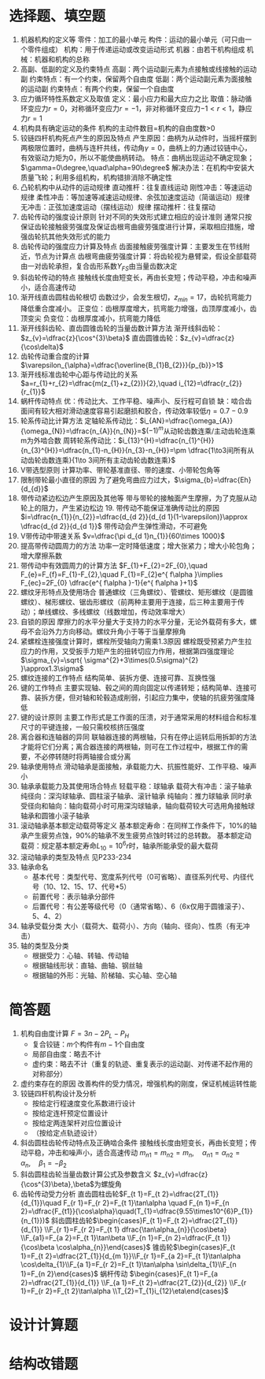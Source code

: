 # 选择题、填空题
1. 机器机构的定义等
	零件：加工的最小单元
	构件：运动的最小单元（可只由一个零件组成）
	机构：用于传递运动或改变运动形式
	机器：由若干机构组成
	机械：机器和机构的总称
2. 高副、低副的定义及约束特点
	高副：两个运动副元素为点接触或线接触的运动副
		约束特点：有一个约束，保留两个自由度
	低副：两个运动副元素为面接触的运动副
		约束特点：有两个约束，保留一个自由度
3. 应力循环特性系数定义及取值
	定义：最小应力和最大应力之比
	取值：脉动循环变应力$r=0$，对称循环变应力$r=-1$，非对称循环变应力$-1<r<1$，静应力$r=1$
4. 机构具有确定运动的条件
	机构的主动件数目=机构的自由度数>0
5. 铰链四杆机构死点产生的原因及特点
	产生原因：曲柄为从动件时，当摇杆摆到两极限位置时，曲柄与连杆共线，传动角$\gamma=0$，曲柄上的力通过铰链中心，有效驱动力矩为0，所以不能使曲柄转动。
	特点：曲柄出现运动不确定现象；$\gamma=0\degree,\quad\alpha=90\degree$
	解决办法：在机构中安装大质量飞轮；利用多组机构，机构错排消除不确定性
6. 凸轮机构中从动件的运动规律
	直动推杆：往复直线运动
		刚性冲击：等速运动规律
		柔性冲击：等加速等减速运动规律、余弦加速度运动（简谐运动）规律
		无冲击：正弦加速度运动（摆线运动）规律
	摆动推杆：往复摆动
7. 齿轮传动的强度设计原则
	针对不同的失效形式建立相应的设计准则
	通常只按保证齿轮接触疲劳强度及保证齿根弯曲疲劳强度进行计算，采取相应措施，增强齿轮抗其他失效形式的能力
8. 齿轮传动的强度应力计算及特点
	齿面接触疲劳强度计算：主要发生在节线附近，节点为计算点
	齿根弯曲疲劳强度计算：将齿轮视为悬臂梁，假设全部载荷由一对齿轮承担，复合齿形系数$Y_{FS}$由当量齿数决定
9. 斜齿轮传动的特点
	接触线长度由短变长，再由长变短；传动平稳，冲击和噪声小，适合高速传动
10. 渐开线直齿圆柱齿轮根切
	齿数过少，会发生根切，$z_{min}=17$，齿轮抗弯能力降低重合度减小。
	正变位：齿根厚度增大，抗弯能力增强，齿顶厚度减小，齿顶变尖
	负变位：齿根厚度减小，抗弯能力降低
11. 渐开线斜齿轮、直齿圆锥齿轮的当量齿数计算方法
	渐开线斜齿轮：$z_{v}=\dfrac{z}{\cos^{3}\beta}$
	直齿圆锥齿轮：$z_{v}=\dfrac{z}{\cos\delta}$
12. 齿轮传动重合度的计算
	$\varepsilon_{\alpha}=\dfrac{\overline{B_{1}B_{2}}}{p_{b}}>1$
13. 渐开线标准齿轮中心距与传动比的关系
	$a=r_{1}+r_{2}=\dfrac{m(z_{1}+z_{2})}{2},\quad i_{12}=\dfrac{r_{2}}{r_{1}}$
14. 蜗杆传动特点
	优：传动比大、工作平稳、噪声小、反行程可自锁
	缺：啮合齿面间有较大相对滑动速度容易引起磨损和胶合，传动效率较低$\eta=0.7-0.9$
15. 轮系传动比计算方法
	定轴轮系传动比：$i_{AN}=\dfrac{\omega_{A}}{\omega_{N}}=\dfrac{n_{A}}{n_{N}}=$$(-1)^{m}$从动轮齿数连乘/主动齿轮连乘    m为外啮合数
	周转轮系传动比：$i_{13}^{H}=\dfrac{n_{1}^{H}}{n_{3}^{H}}=\dfrac{n_{1}-n_{H}}{n_{3}-n_{H}}=\pm \dfrac{1\to3间所有从动齿轮齿数连乘}{1\to 3间所有主动齿轮齿数连乘}$
16. V带选型原则
	计算功率、带轮基准直径、带的速度、小带轮包角等
17. 限制带轮最小直径的原因
	为了避免弯曲应力过大，$\sigma_{b}=\dfrac{Eh}{d_{d}}$
18. 带传动紧边松边产生原因及其他等
	带与带轮的接触面产生摩擦，为了克服从动轮上的阻力，产生紧边松边
	19. 带传动不能保证准确传动比的原因
	$i=\dfrac{n_{1}}{n_{2}}=\dfrac{d_{d 2}}{d_{d 1}(1-\varepsilon)}\approx \dfrac{d_{d 2}}{d_{d 1}}$
	带传动会产生弹性滑动，不可避免
20. V带传动中带速关系
	$v=\dfrac{\pi d_{d 1}n_{1}}{60\times 1000}$
21. 提高带传动圆周力的方法
	功率一定时降低速度；增大张紧力；增大小轮包角；增大摩擦系数
22. 带传动中有效圆周力的计算方法
	$F_{1}+F_{2}=2F_{0},\quad F_{e}=F_{f}=F_{1}-F_{2},\quad F_{1}=F_{2}e^{ f\alpha }\implies F_{ec}=2F_{0} \dfrac{e^{ f\alpha }-1}{e^{ f\alpha }+1}$
23. 螺纹牙形特点及使用场合
	普通螺纹（三角螺纹）、管螺纹、矩形螺纹（是圆锥螺纹）、梯形螺纹、锯齿形螺纹（前两种主要用于连接，后三种主要用于传动）；单线螺纹、多线螺纹（线数增加，传动效率增大）
24. 自锁的原因
	摩擦力的水平分量大于支持力的水平分量，无论外载荷有多大，螺母不会沿外力方向移动。螺纹升角小于等于当量摩擦角
25. 紧螺栓连接强度计算时，螺栓所受轴向力需乘1.3原因
	螺栓既受预紧力产生拉应力的作用，又受扳手力矩产生的扭转切应力作用，根据第四强度理论$\sigma_{v}=\sqrt{ \sigma^{2}+3\times(0.5\sigma)^{2} }\approx1.3\sigma$
26. 螺纹连接的工作特点
	结构简单、装拆方便、连接可靠、互换性强
27. 键的工作特点
	主要实现轴、毂之间的周向固定以传递转矩；结构简单、连接可靠、装拆方便，但对轴和轮毂造成削弱，引起应力集中，使轴的抗疲劳强度降低
28. 键的设计原则
	主要工作形式是工作面的压溃，对于通常采用的材料组合和标准尺寸的平键连接，一般只需校核挤压强度
29. 离合器和连轴器的异同
	联轴器连接的两根轴，只有在停止运转后用拆卸的方法才能将它们分离；离合器连接的两根轴，则可在工作过程中，根据工作的需要，不必停转随时将两轴接合或分离
30. 轴承使用特点
	滑动轴承是面接触，承载能力大、抗振性能好、工作平稳、噪声小
31. 轴承承载能力及其使用场合特点
	轻载平稳：球轴承
	载荷大有冲击：滚子轴承
	纯径向：深沟球轴承、圆柱滚子轴承、滚针轴承
	纯轴向：推力球轴承
	同时承受径向和轴向：轴向载荷小时可用深沟球轴承，轴向载荷较大可选用角接触球轴承和圆锥小滚子轴承
32. 滚动轴承基本额定动载荷等定义
	基本额定寿命：在同样工作条件下，10%的轴承产生疲劳点蚀，90%的轴承不发生疲劳点蚀时转过的总转数。
	基本额定动载荷：规定基本额定寿命$L_{10}=10^{6}r$时，轴承所能承受的最大载荷
33. 滚动轴承的类型及特点
	见P233-234
34. 轴承命名
	- 基本代号：类型代号、宽度系列代号（0可省略）、直径系列代号、内径代号（10、12、15、17、代号\*5）
	- 前置代号：表示轴承分部件
	- 后置代号：有公差等级代号（0（通常省略）、6（6x仅用于圆锥滚子）、5、4、2）
35. 轴承受载分类
	大小（载荷大、载荷小）、方向（轴向、径向）、性质（有无冲击）
36. 轴的类型及分类
	- 根据受力：心轴、转轴、传动轴
	- 根据轴线形状：直轴、曲轴、钢丝轴
	- 根据轴的外形：光轴、阶梯轴、实心轴、空心轴
# 简答题
1. 机构自由度计算
	$F=3n-2P_{L}-P_{H}$
	- 复合铰链：$m$个构件有$m-1$个自由度
	- 局部自由度：略去不计
	- 虚约束：略去不计（重复的轨迹、重复表示的运动副、对传递不起作用的对称部分）
2. 虚约束存在的原因
	改善构件的受力情况，增强机构的刚度，保证机械运转性能
3. 铰链四杆机构设计及分析
	- 按给定行程速度变化系数进行设计
	- 按给定连杆预定位置设计
	- 按给定两连架杆对应位置设计
	- （按给定点轨迹设计）
4. 斜齿圆柱齿轮传动特点及正确啮合条件
	接触线长度由短变长，再由长变短；传动平稳，冲击和噪声小，适合高速传动
	$m_{n 1}=m_{n 2}=m_{n},\quad\alpha_{n 1}=\alpha_{n 2}=\alpha_{n},\quad\beta_{1}=-\beta_{2}$
5. 斜齿圆柱齿轮当量齿数计算公式及参数含义
	$z_{v}=\dfrac{z}{\cos^{3}\beta},\beta$为螺旋角
6. 齿轮传动受力分析
	直齿圆柱齿轮$F_{t 1}=F_{t 2}=\dfrac{2T_{1}}{d_{1}}\quad F_{r 1}=F_{r 2}=F_{t 1}\tan\alpha \quad F_{n 1}=F_{n 2}=\dfrac{F_{t1}}{\cos\alpha}\quad(T_{1}=\dfrac{9.55\times10^{6}P_{1}}{n_{1}})$
	斜齿圆柱齿轮$\begin{cases}F_{t 1}=F_{t 2}=\dfrac{2T_{1}}{d_{1}} \\F_{r 1}=F_{r 2}=F_{t 1} dfrac{\tan\alpha_{n}}{\cos\beta} \\F_{a1}=F_{a 2}=F_{t 1}\tan\beta \\F_{n 1}=F_{n 2}=\dfrac{F_{t 1}}{\cos\beta \cos\alpha_{n}}\end{cases}$
	锥齿轮$\begin{cases}F_{t 1}=F_{t 2}=\dfrac{2T_{1}}{d_{m 1}}\\F_{r 1}=F_{a 2}=F_{t 1}\tan\alpha \cos\delta_{1}\\F_{a 1}=F_{r 2}=F_{t 1}\tan\alpha \sin\delta_{1}\\F_{n 1}=F_{n 2}\end{cases}$
	蜗杆传动 $\begin{cases}F_{t 1}=F_{a 2}=\dfrac{2T_{1}}{d_{1}} \\F_{a 1}=F_{t 2}=\dfrac{2T_{2}}{d_{2}} \\F_{r 1}=F_{r 2}=F_{t 2}\tan\alpha \\T_{2}=T_{1}i_{12}\eta\end{cases}$
# 设计计算题
# 结构改错题
